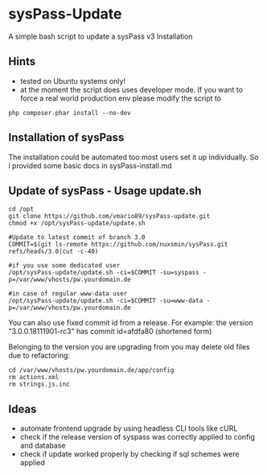 # sysPass-Update

A simple bash script to update a sysPass v3 Installation

## Hints
* tested on Ubuntu systems only!
* at the moment the script does uses developer mode. If you want to force a real world production env please modify the script to
```
php composer.phar install --no-dev
```

## Installation of sysPass
The installation could be automated too most users set it up individually. So i provided some basic docs in sysPass-install.md

## Update of sysPass - Usage update.sh

```
cd /opt
git clone https://github.com/vmario89/sysPass-update.git
chmod +x /opt/sysPass-update/update.sh

#Update to latest commit of branch 3.0
COMMIT=$(git ls-remote https://github.com/nuxsmin/sysPass.git refs/heads/3.0|cut -c-40)

#if you use some dedicated user
/opt/sysPass-update/update.sh -ci=$COMMIT -su=syspass -p=/var/www/vhosts/pw.yourdomain.de

#in case of regular www-data user
/opt/sysPass-update/update.sh -ci=$COMMIT -su=www-data -p=/var/www/vhosts/pw.yourdomain.de
```

You can also use fixed commit id from a release. For example: the version "3.0.0.18111901-rc3" has commit id=afdfa80 (shortened form)

Belonging to the version you are upgrading from you may delete old files due to refactoring:
```
cd /var/www/vhosts/pw.yourdomain.de/app/config
rm actions.xml
rm strings.js.inc
```

## Ideas
* automate frontend upgrade by using headless CLI tools like cURL
* check if the release version of syspass was correctly applied to config and database
* check if update worked properly by checking if sql schemes were applied
